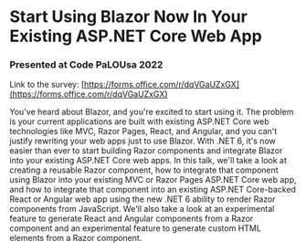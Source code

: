 # Start Using Blazor Now In Your Existing ASP.NET Core Web App
### Presented at Code PaLOUsa 2022

Link to the survey: [https://forms.office.com/r/dqVGaUZxGX](https://forms.office.com/r/dqVGaUZxGX)

You've heard about Blazor, and you're excited to start using it. The problem is your current applications are built with existing ASP.NET Core web technologies like MVC, Razor Pages, React, and Angular, and you can't justify rewriting your web apps just to use Blazor. With .NET 6, it's now easier than ever to start building Razor components and integrate Blazor into your existing ASP.NET Core web apps. In this talk, we'll take a look at creating a reusable Razor component, how to integrate that component using Blazor into your existing MVC or Razor Pages ASP.NET Core web app, and how to integrate that component into an existing ASP.NET Core-backed React or Angular web app using the new .NET 6 ability to render Razor components from JavaScript. We'll also take a look at an experimental feature to generate React and Angular components from a Razor component and an experimental feature to generate custom HTML elements from a Razor component.
